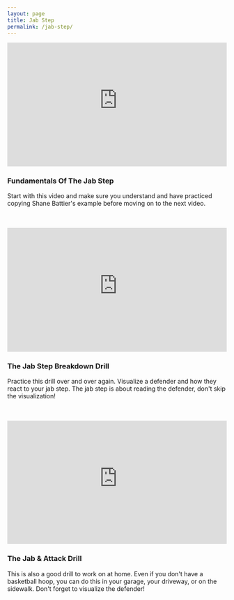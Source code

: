 ```yaml
---
layout: page
title: Jab Step
permalink: /jab-step/
---
```



<style>
/* .video-container { position: relative; padding-bottom: 56.25%; padding-top: 30px; height: 0; overflow: hidden; } */

/* .video-container iframe, .video-container object, .video-container embed { position: absolute; top: 0; left: 0; width: 100%; height: 100%; } */

.video-container {
    overflow: hidden;
    position: relative;
    width:100%;
}

.video-container::after {
    padding-top: 56.25%;
    display: block;
    content: '';
}

.video-container iframe {
    position: absolute;
    top: 0;
    left: 0;
    width: 100%;
    height: 100%;
}
</style>


<div class="video-container"><iframe src="https://www.youtube-nocookie.com/embed/WM90iRaOZ3w?start=1" title="YouTube video player" frameborder="0" allow="accelerometer; autoplay; clipboard-write; encrypted-media; gyroscope; picture-in-picture" allowfullscreen></iframe></div>

### Fundamentals Of The Jab Step

Start with this video and make sure you understand and have practiced copying Shane Battier's example before moving on to the next video.

<br>
<br>


<div class="video-container"><iframe src="https://www.youtube-nocookie.com/embed/Ggg1unQOFfY?start=1" title="YouTube video player" frameborder="0" allow="accelerometer; autoplay; clipboard-write; encrypted-media; gyroscope; picture-in-picture" allowfullscreen></iframe></div>

### The Jab Step Breakdown Drill

Practice this drill over and over again.  Visualize a defender and how they react to your jab step.  The jab step is about reading the defender, don't skip the visualization! 

<br>
<br>


<div class="video-container"><iframe src="https://www.youtube-nocookie.com/embed/gjLbJ2_UH7I?start=1" title="YouTube video player" frameborder="0" allow="accelerometer; autoplay; clipboard-write; encrypted-media; gyroscope; picture-in-picture" allowfullscreen></iframe></div>

### The Jab & Attack Drill

This is also a good drill to work on at home.  Even if you don't have a basketball hoop, you can do this in your garage, your driveway, or on the sidewalk.  Don't forget to visualize the defender!
